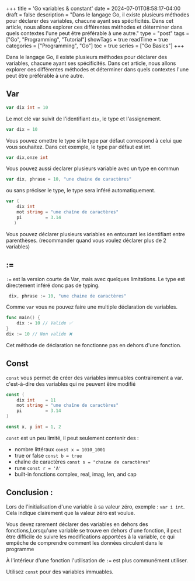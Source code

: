 +++
title = 'Go variables & constant'
date = 2024-07-01T08:58:17-04:00
draft = false
description = "Dans le langage Go, il existe plusieurs méthodes pour déclarer des variables, chacune ayant ses spécificités. Dans cet article, nous allons explorer ces différentes méthodes et déterminer dans quels contextes l'une peut être préférable à une autre."
type = "post"
tags = ["Go", "Programming", "Tutorial"]
showTags = true
readTime = true
categories = ["Programming", "Go"]
toc = true
series = ["Go Basics"]
+++

Dans le langage Go, il existe plusieurs méthodes pour déclarer des variables, chacune ayant ses spécificités. Dans cet article, nous allons explorer ces différentes méthodes et déterminer dans quels contextes l'une peut être préférable à une autre.

## Var

```go
var dix int = 10
```
Le mot clé var suivit de l'identifiant `dix`, le type et l'assignement.

```go
var dix = 10
```
Vous pouvez omettre le type si le type par défaut correspond à celui que vous souhaitez. Dans cet exemple, le type par défaut est int.

```go
var dix,onze int 
```
Vous pouvez aussi declarer plusieurs variable avec un type en commun  

```go
var dix, phrase = 10, "une chaine de caractères"
```
ou sans préciser le type, le type sera inféré automatiquement.

```go
var (
	dix int
	mot string = "une chaîne de caractères"
	pi         = 3.14
   )
```
Vous pouvez déclarer plusieurs variables en entourant les identifiant entre parenthèses. (recommander quand vous voulez déclarer plus de 2 variables)

## :=
`:=` est la version courte de Var, mais avec quelques limitations.
Le type est directement inféré donc pas de typing.


```go
 dix, phrase := 10, "une chaine de caractères"
```
Comme `var` vous ne pouvez faire une multiple déclaration de variables. 

```go
func main() {
	dix := 10 // Valide ✅
}
dix := 10 // Non valide ❌
```
Cet méthode de déclaration ne fonctionne pas en dehors d'une fonction.

## Const

`const` vous permet de créer des variables immuables contrairement a var. c'est-à-dire des variables qui ne peuvent être modifié 

```go
const (
	dix int    = 11
	mot string = "une chaîne de caractères"
	pi         = 3.14
)

const x, y int = 1, 2
```
`const` est un peu limité, il peut seulement contenir des : 
- nombre littéraux `const x = 1010_1001`
- true or false `const b = true`
- chaîne de caractères `const s = "chaine de caractères"`
- rune `const r = 'A'`
- built-in fonctions complex, real, imag, len, and cap

## Conclusion : 
Lors de l'initialisation d'une variable à sa valeur zéro, exemple : `var i int`.
Cela indique clairement que la valeur zéro est voulue.

Vous devez rarement déclarer des variables en dehors des fonctions,Lorsqu'une variable se trouve en dehors d'une fonction, il peut être difficile de suivre les modifications apportées à la variable, ce qui empêche de comprendre comment les données circulent dans le programme

À l'intérieur d'une fonction l'utilisation de `:=` est plus communément utiliser.

Utilisez `const` pour des variables immuables.

